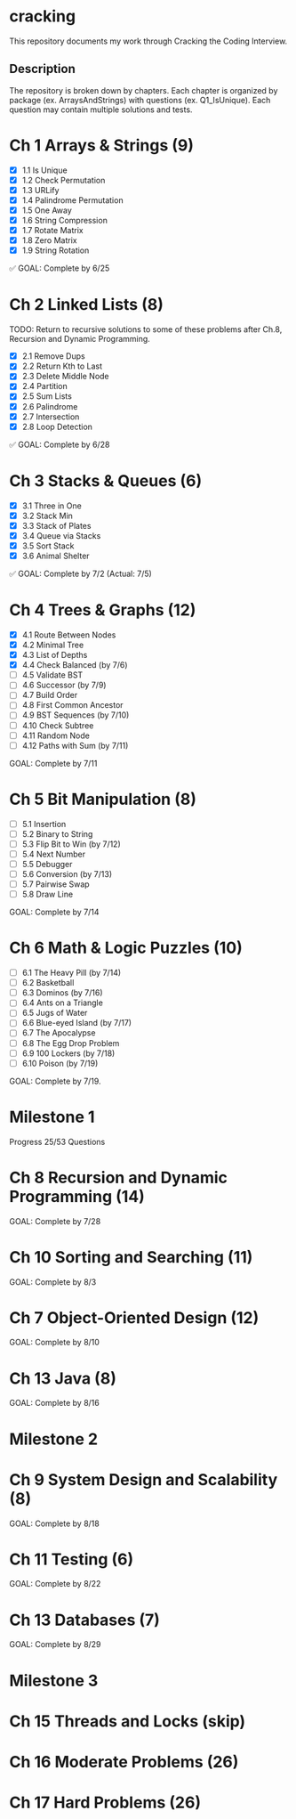 # cracking
This repository documents my work through Cracking the Coding Interview.

## Description
The repository is broken down by chapters. Each chapter is organized by package 
(ex. ArraysAndStrings) with questions (ex. Q1_IsUnique).
Each question may contain multiple solutions and tests.

# Ch 1 Arrays & Strings (9)
- [x] 1.1 Is Unique
- [x] 1.2 Check Permutation
- [x] 1.3 URLify
- [x] 1.4 Palindrome Permutation
- [x] 1.5 One Away
- [x] 1.6 String Compression
- [x] 1.7 Rotate Matrix
- [x] 1.8 Zero Matrix
- [x] 1.9 String Rotation

:white_check_mark: GOAL: Complete by 6/25

# Ch 2 Linked Lists (8)
TODO: Return to recursive solutions to some of these problems after Ch.8, 
Recursion and Dynamic Programming.
- [x] 2.1 Remove Dups
- [x] 2.2 Return Kth to Last
- [x] 2.3 Delete Middle Node
- [x] 2.4 Partition
- [x] 2.5 Sum Lists
- [x] 2.6 Palindrome
- [x] 2.7 Intersection
- [x] 2.8 Loop Detection

:white_check_mark: GOAL: Complete by 6/28

# Ch 3 Stacks & Queues (6)
- [x] 3.1 Three in One
- [x] 3.2 Stack Min
- [x] 3.3 Stack of Plates
- [x] 3.4 Queue via Stacks
- [x] 3.5 Sort Stack
- [x] 3.6 Animal Shelter 

:white_check_mark: GOAL: Complete by 7/2 (Actual: 7/5)

# Ch 4 Trees & Graphs (12)
- [x] 4.1 Route Between Nodes
- [x] 4.2 Minimal Tree
- [x] 4.3 List of Depths
- [x] 4.4 Check Balanced (by 7/6)
- [ ] 4.5 Validate BST
- [ ] 4.6 Successor (by 7/9)
- [ ] 4.7 Build Order 
- [ ] 4.8 First Common Ancestor
- [ ] 4.9 BST Sequences (by 7/10)
- [ ] 4.10 Check Subtree 
- [ ] 4.11 Random Node
- [ ] 4.12 Paths with Sum (by 7/11)

GOAL: Complete by 7/11

# Ch 5 Bit Manipulation (8)
- [ ] 5.1 Insertion
- [ ] 5.2 Binary to String
- [ ] 5.3 Flip Bit to Win (by 7/12)
- [ ] 5.4 Next Number 
- [ ] 5.5 Debugger
- [ ] 5.6 Conversion (by 7/13)
- [ ] 5.7 Pairwise Swap
- [ ] 5.8 Draw Line

GOAL: Complete by 7/14

# Ch 6 Math & Logic Puzzles (10)
- [ ] 6.1 The Heavy Pill (by 7/14)
- [ ] 6.2 Basketball 
- [ ] 6.3 Dominos (by 7/16)
- [ ] 6.4 Ants on a Triangle
- [ ] 6.5 Jugs of Water
- [ ] 6.6 Blue-eyed Island (by 7/17)
- [ ] 6.7 The Apocalypse
- [ ] 6.8 The Egg Drop Problem
- [ ] 6.9 100 Lockers (by 7/18)
- [ ] 6.10 Poison (by 7/19)

GOAL: Complete by 7/19.

# Milestone 1
Progress 25/53 Questions

# Ch 8 Recursion and Dynamic Programming (14)

GOAL: Complete by 7/28

# Ch 10 Sorting and Searching (11)

GOAL: Complete by 8/3

# Ch 7 Object-Oriented Design (12)

GOAL: Complete by 8/10

# Ch 13 Java (8)

GOAL: Complete by 8/16

# Milestone 2

# Ch 9 System Design and Scalability (8)

GOAL: Complete by 8/18

# Ch 11 Testing (6)

GOAL: Complete by 8/22

# Ch 13 Databases (7)

GOAL: Complete by 8/29

# Milestone 3

# Ch 15 Threads and Locks (skip)

# Ch 16 Moderate Problems (26)

# Ch 17 Hard Problems (26)




